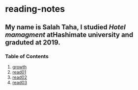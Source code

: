# reading-notes

## My name is Salah Taha, I studied *Hotel mamagment* atHashimate university and graduted at **2019**.

### Table of Contents

1. [growth](growth)
2. [read01](read01)
3.  [read02](read02)
4. [read03](read03)